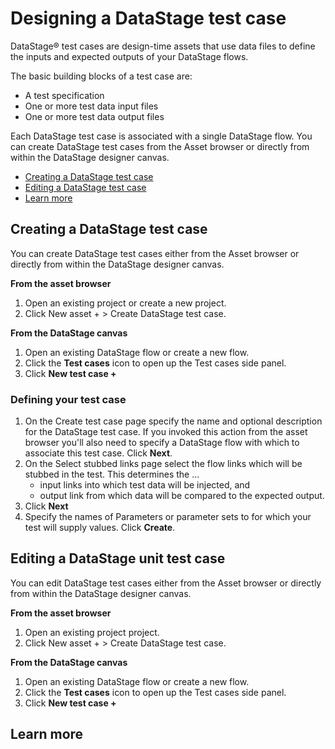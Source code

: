 # Designing a DataStage test case

DataStage® test cases are design-time assets that use data files to define the inputs and expected outputs of your DataStage flows.

The basic building blocks of a test case are:
* A test specification
* One or more test data input files
* One or more test data output files

Each DataStage test case is associated with a single DataStage flow. You can create DataStage test cases from the Asset browser or directly from within the DataStage designer canvas.

* [Creating a DataStage test case](#creating-a-datastage-test-case)
* [Editing a DataStage test case](#editing-a-datastage-test-case)
* [Learn more](#learn-more)

## Creating a DataStage  test case <a href="creating-a-datastage-test-case"></a>

You can create DataStage test cases either from the Asset browser or directly from within the DataStage designer canvas.

**From the asset browser**
1. Open an existing project or create a new project.
1. Click New asset + > Create DataStage test case.

**From the DataStage canvas**

1. Open an existing DataStage flow or create a new flow.
1. Click the **Test cases** icon to open up the Test cases side panel.
1. Click **New test case +**

### Defining your test case

1. On the Create test case page specify the name and optional description for the DataStage test case.  If you invoked this action from the asset browser you'll also need to specify a DataStage flow with which to associate this test case. Click **Next**.
1. On the Select stubbed links page select the flow links which will be stubbed in the test.  This determines the ...
    * input links into which test data will be injected, and
    * output link from which data will be compared to the expected output.
1. Click **Next**
1. Specify the names of Parameters or parameter sets to for which your test will supply values. Click **Create**.

## Editing a DataStage unit test case
<a href="editing-a-datastage-unit-test-case"></a>

You can edit DataStage test cases either from the Asset browser or directly from within the DataStage designer canvas.

**From the asset browser**
1. Open an existing project project.
1. Click New asset + > Create DataStage test case.

**From the DataStage canvas**

1. Open an existing DataStage flow or create a new flow.
1. Click the **Test cases** icon to open up the Test cases side panel.
1. Click **New test case +**

## Learn more
<a href="#learn-more"></a>

